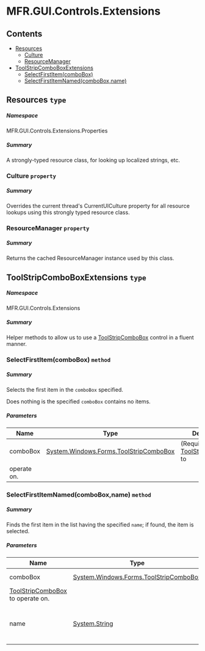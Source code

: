 <a name='assembly'></a>
# MFR.GUI.Controls.Extensions

## Contents

- [Resources](#T-MFR-GUI-Controls-Extensions-Properties-Resources 'MFR.GUI.Controls.Extensions.Properties.Resources')
  - [Culture](#P-MFR-GUI-Controls-Extensions-Properties-Resources-Culture 'MFR.GUI.Controls.Extensions.Properties.Resources.Culture')
  - [ResourceManager](#P-MFR-GUI-Controls-Extensions-Properties-Resources-ResourceManager 'MFR.GUI.Controls.Extensions.Properties.Resources.ResourceManager')
- [ToolStripComboBoxExtensions](#T-MFR-GUI-Controls-Extensions-ToolStripComboBoxExtensions 'MFR.GUI.Controls.Extensions.ToolStripComboBoxExtensions')
  - [SelectFirstItem(comboBox)](#M-MFR-GUI-Controls-Extensions-ToolStripComboBoxExtensions-SelectFirstItem-System-Windows-Forms-ToolStripComboBox- 'MFR.GUI.Controls.Extensions.ToolStripComboBoxExtensions.SelectFirstItem(System.Windows.Forms.ToolStripComboBox)')
  - [SelectFirstItemNamed(comboBox,name)](#M-MFR-GUI-Controls-Extensions-ToolStripComboBoxExtensions-SelectFirstItemNamed-System-Windows-Forms-ToolStripComboBox,System-String- 'MFR.GUI.Controls.Extensions.ToolStripComboBoxExtensions.SelectFirstItemNamed(System.Windows.Forms.ToolStripComboBox,System.String)')

<a name='T-MFR-GUI-Controls-Extensions-Properties-Resources'></a>
## Resources `type`

##### Namespace

MFR.GUI.Controls.Extensions.Properties

##### Summary

A strongly-typed resource class, for looking up localized strings, etc.

<a name='P-MFR-GUI-Controls-Extensions-Properties-Resources-Culture'></a>
### Culture `property`

##### Summary

Overrides the current thread's CurrentUICulture property for all
  resource lookups using this strongly typed resource class.

<a name='P-MFR-GUI-Controls-Extensions-Properties-Resources-ResourceManager'></a>
### ResourceManager `property`

##### Summary

Returns the cached ResourceManager instance used by this class.

<a name='T-MFR-GUI-Controls-Extensions-ToolStripComboBoxExtensions'></a>
## ToolStripComboBoxExtensions `type`

##### Namespace

MFR.GUI.Controls.Extensions

##### Summary

Helper methods to allow us to use a
[ToolStripComboBox](http://msdn.microsoft.com/query/dev14.query?appId=Dev14IDEF1&l=EN-US&k=k:System.Windows.Forms.ToolStripComboBox 'System.Windows.Forms.ToolStripComboBox') control in a fluent
manner.

<a name='M-MFR-GUI-Controls-Extensions-ToolStripComboBoxExtensions-SelectFirstItem-System-Windows-Forms-ToolStripComboBox-'></a>
### SelectFirstItem(comboBox) `method`

##### Summary

Selects the first item in the `comboBox` specified.



Does nothing is the specified `comboBox` contains no items.

##### Parameters

| Name | Type | Description |
| ---- | ---- | ----------- |
| comboBox | [System.Windows.Forms.ToolStripComboBox](http://msdn.microsoft.com/query/dev14.query?appId=Dev14IDEF1&l=EN-US&k=k:System.Windows.Forms.ToolStripComboBox 'System.Windows.Forms.ToolStripComboBox') | (Required.) The [ToolStripComboBox](http://msdn.microsoft.com/query/dev14.query?appId=Dev14IDEF1&l=EN-US&k=k:System.Windows.Forms.ToolStripComboBox 'System.Windows.Forms.ToolStripComboBox') to
operate on. |

<a name='M-MFR-GUI-Controls-Extensions-ToolStripComboBoxExtensions-SelectFirstItemNamed-System-Windows-Forms-ToolStripComboBox,System-String-'></a>
### SelectFirstItemNamed(comboBox,name) `method`

##### Summary

Finds the first item in the list having the specified `name`;
if found, the item is selected.

##### Parameters

| Name | Type | Description |
| ---- | ---- | ----------- |
| comboBox | [System.Windows.Forms.ToolStripComboBox](http://msdn.microsoft.com/query/dev14.query?appId=Dev14IDEF1&l=EN-US&k=k:System.Windows.Forms.ToolStripComboBox 'System.Windows.Forms.ToolStripComboBox') | (Required.) The
[ToolStripComboBox](http://msdn.microsoft.com/query/dev14.query?appId=Dev14IDEF1&l=EN-US&k=k:System.Windows.Forms.ToolStripComboBox 'System.Windows.Forms.ToolStripComboBox') to operate on. |
| name | [System.String](http://msdn.microsoft.com/query/dev14.query?appId=Dev14IDEF1&l=EN-US&k=k:System.String 'System.String') | (Required.) String containing the name to search for. |
